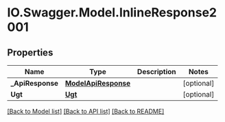 # IO.Swagger.Model.InlineResponse2001
## Properties

Name | Type | Description | Notes
------------ | ------------- | ------------- | -------------
**_ApiResponse** | [**ModelApiResponse**](ModelApiResponse.md) |  | [optional] 
**Ugt** | [**Ugt**](Ugt.md) |  | [optional] 

[[Back to Model list]](../README.md#documentation-for-models) [[Back to API list]](../README.md#documentation-for-api-endpoints) [[Back to README]](../README.md)

